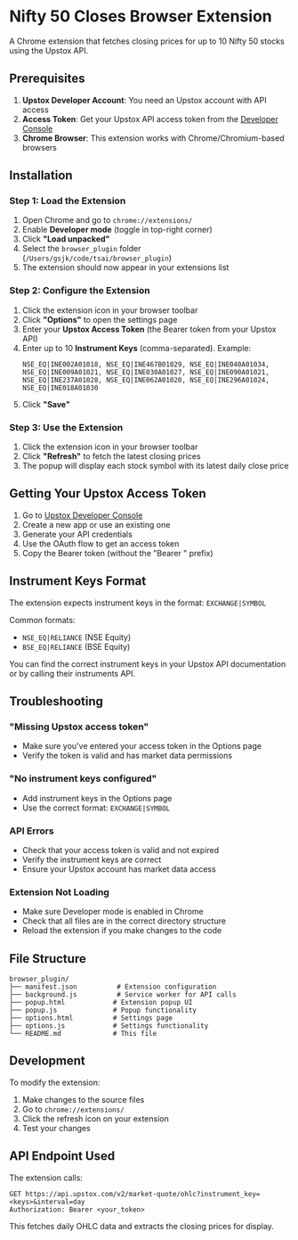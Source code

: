 # Nifty 50 Closes Browser Extension

A Chrome extension that fetches closing prices for up to 10 Nifty 50 stocks using the Upstox API.

## Prerequisites

1. **Upstox Developer Account**: You need an Upstox account with API access
2. **Access Token**: Get your Upstox API access token from the [Developer Console](https://account.upstox.com/developer/apps)
3. **Chrome Browser**: This extension works with Chrome/Chromium-based browsers

## Installation

### Step 1: Load the Extension

1. Open Chrome and go to `chrome://extensions/`
2. Enable **Developer mode** (toggle in top-right corner)
3. Click **"Load unpacked"**
4. Select the `browser_plugin` folder (`/Users/gsjk/code/tsai/browser_plugin`)
5. The extension should now appear in your extensions list

### Step 2: Configure the Extension

1. Click the extension icon in your browser toolbar
2. Click **"Options"** to open the settings page
3. Enter your **Upstox Access Token** (the Bearer token from your Upstox API)
4. Enter up to 10 **Instrument Keys** (comma-separated). Example:
   ```
   NSE_EQ|INE002A01018, NSE_EQ|INE467B01029, NSE_EQ|INE040A01034, NSE_EQ|INE009A01021, NSE_EQ|INE030A01027, NSE_EQ|INE090A01021, NSE_EQ|INE237A01028, NSE_EQ|INE062A01020, NSE_EQ|INE296A01024, NSE_EQ|INE018A01030
   ```
5. Click **"Save"**

### Step 3: Use the Extension

1. Click the extension icon in your browser toolbar
2. Click **"Refresh"** to fetch the latest closing prices
3. The popup will display each stock symbol with its latest daily close price

## Getting Your Upstox Access Token

1. Go to [Upstox Developer Console](https://account.upstox.com/developer/apps)
2. Create a new app or use an existing one
3. Generate your API credentials
4. Use the OAuth flow to get an access token
5. Copy the Bearer token (without the "Bearer " prefix)

## Instrument Keys Format

The extension expects instrument keys in the format: `EXCHANGE|SYMBOL`

Common formats:
- `NSE_EQ|RELIANCE` (NSE Equity)
- `BSE_EQ|RELIANCE` (BSE Equity)

You can find the correct instrument keys in your Upstox API documentation or by calling their instruments API.

## Troubleshooting

### "Missing Upstox access token"
- Make sure you've entered your access token in the Options page
- Verify the token is valid and has market data permissions

### "No instrument keys configured"
- Add instrument keys in the Options page
- Use the correct format: `EXCHANGE|SYMBOL`

### API Errors
- Check that your access token is valid and not expired
- Verify the instrument keys are correct
- Ensure your Upstox account has market data access

### Extension Not Loading
- Make sure Developer mode is enabled in Chrome
- Check that all files are in the correct directory structure
- Reload the extension if you make changes to the code

## File Structure

```
browser_plugin/
├── manifest.json          # Extension configuration
├── background.js          # Service worker for API calls
├── popup.html            # Extension popup UI
├── popup.js              # Popup functionality
├── options.html          # Settings page
├── options.js            # Settings functionality
└── README.md             # This file
```

## Development

To modify the extension:

1. Make changes to the source files
2. Go to `chrome://extensions/`
3. Click the refresh icon on your extension
4. Test your changes

## API Endpoint Used

The extension calls:
```
GET https://api.upstox.com/v2/market-quote/ohlc?instrument_key=<keys>&interval=day
Authorization: Bearer <your_token>
```

This fetches daily OHLC data and extracts the closing prices for display.

